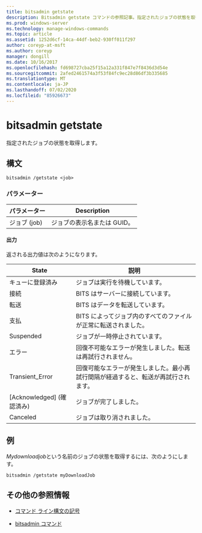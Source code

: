```yaml
---
title: bitsadmin getstate
description: Bitsadmin getstate コマンドの参照記事。指定されたジョブの状態を取得します。
ms.prod: windows-server
ms.technology: manage-windows-commands
ms.topic: article
ms.assetid: 1252d6cf-14ca-44df-beb2-930ff011f297
author: coreyp-at-msft
ms.author: coreyp
manager: dongill
ms.date: 10/16/2017
ms.openlocfilehash: fd698727cba25f15a12a331f847e7f8436d3d54e
ms.sourcegitcommit: 2afed2461574a3f53f84fc9ec28d86df3b335685
ms.translationtype: MT
ms.contentlocale: ja-JP
ms.lasthandoff: 07/02/2020
ms.locfileid: "85926673"
---
```

# <a name="bitsadmin-getstate"></a>bitsadmin getstate

指定されたジョブの状態を取得します。

## <a name="syntax"></a>構文

```
bitsadmin /getstate <job>
```

### <a name="parameters"></a>パラメーター

| パラメーター | Description |
| -------------- | -------------- |
| ジョブ (job) | ジョブの表示名または GUID。 |

#### <a name="output"></a>出力

返される出力値は次のようになります。

| State | 説明 |
| --------------- | ----------- |
| キューに登録済み | ジョブは実行を待機しています。 |
| 接続 | BITS はサーバーに接続しています。 |
| 転送 | BITS はデータを転送しています。 |
| 支払 | BITS によってジョブ内のすべてのファイルが正常に転送されました。 |
| Suspended | ジョブが一時停止されています。 |
| エラー | 回復不可能なエラーが発生しました。転送は再試行されません。 |
| Transient_Error | 回復可能なエラーが発生しました。最小再試行間隔が経過すると、転送が再試行されます。 |
| [Acknowledged] (確認済み) | ジョブが完了しました。 |
| Canceled | ジョブは取り消されました。 |

## <a name="examples"></a>例

*Mydownloadjob*という名前のジョブの状態を取得するには、次のようにします。

```
bitsadmin /getstate myDownloadJob
```

## <a name="additional-references"></a>その他の参照情報

- [コマンド ライン構文の記号](command-line-syntax-key.md)

- [bitsadmin コマンド](bitsadmin.md)
